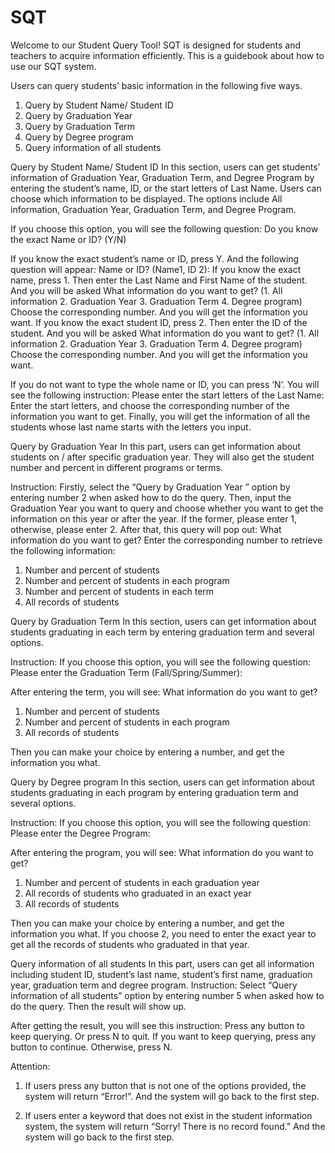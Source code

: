 # SQT

Welcome to our Student Query Tool! SQT is designed for students and teachers to acquire information efficiently. This is a guidebook about how to use our SQT system. 

Users can query students’ basic information in the following five ways.
1.	Query by Student Name/ Student ID
2.	Query by Graduation Year 
3.	Query by Graduation Term
4.	Query by Degree program
5.	Query information of all students

Query by Student Name/ Student ID
In this section, users can get students’ information of Graduation Year, Graduation Term, and Degree Program by entering the student’s name, ID, or the start letters of Last Name. Users can choose which information to be displayed. The options include All information, Graduation Year, Graduation Term, and Degree Program.

If you choose this option, you will see the following question:
Do you know the exact Name or ID? (Y/N)

If you know the exact student’s name or ID, press Y. And the following question will appear:
Name or ID? (Name1, ID 2):
If you know the exact name, press 1. Then enter the Last Name and First Name of the student. And you will be asked What information do you want to get? (1. All information 2. Graduation Year 3. Graduation Term 4. Degree program) Choose the corresponding number. And you will get the information you want.
If you know the exact student ID, press 2. Then enter the ID of the student. And you will be asked What information do you want to get? (1. All information 2. Graduation Year 3. Graduation Term 4. Degree program) Choose the corresponding number. And you will get the information you want.

If you do not want to type the whole name or ID, you can press ‘N’. You will see the following instruction:
Please enter the start letters of the Last Name:
Enter the start letters, and choose the corresponding number of the information you want to get. Finally, you will get the information of all the students whose last name starts with the letters you input.

Query by Graduation Year 
In this part, users can get information about students on / after specific graduation year. They will also get the student number and percent in different programs or terms.

Instruction: 
Firstly, select the “Query by Graduation Year ” option by entering number 2 when asked how to do the query.
Then, input the Graduation Year you want to query and choose whether you want to get the information on this year or after the year. If the former, please enter 1, otherwise, please enter 2. 
After that, this query will pop out:
 What information do you want to get?
 Enter the corresponding number to retrieve the following information:
1.	Number and percent of students
2.	Number and percent of students in each program
3.	Number and percent of students in each term
4.	All records of students


Query by Graduation Term
In this section, users can get information about students graduating in each term by entering graduation term and several options.

Instruction:
If you choose this option, you will see the following question:
Please enter the Graduation Term (Fall/Spring/Summer):

After entering the term, you will see:
What information do you want to get?
1.	Number and percent of students
2.	Number and percent of students in each program
3.	All records of students

Then you can make your choice by entering a number, and get the information you what.

Query by Degree program
In this section, users can get information about students graduating in each program by entering graduation term and several options.

Instruction:
If you choose this option, you will see the following question:
Please enter the Degree Program:

After entering the program, you will see:
What information do you want to get?
1.	Number and percent of students in each graduation year
2.	All records of students who graduated in an exact year 
3.	All records of students

Then you can make your choice by entering a number, and get the information you what.
If you choose 2, you need to enter the exact year to get all the records of students who graduated in that year.



Query information of all students
In this part, users can get all information including student ID, student’s last name, student’s first name, graduation year, graduation term and degree program.
Instruction: 
Select “Query information of all students” option by entering number 5 when asked how to do the query. Then the result will show up.


After getting the result, you will see this instruction:
Press any button to keep querying. Or press N to quit. 
If you want to keep querying, press any button to continue. Otherwise, press N.

Attention:
1.	If users press any button that is not one of the options provided, the system will return “Error!”. And the system will go back to the first step.

2.	If users enter a keyword that does not exist in the student information system, the system will return “Sorry! There is no record found.” And the system will go back to the first step.




